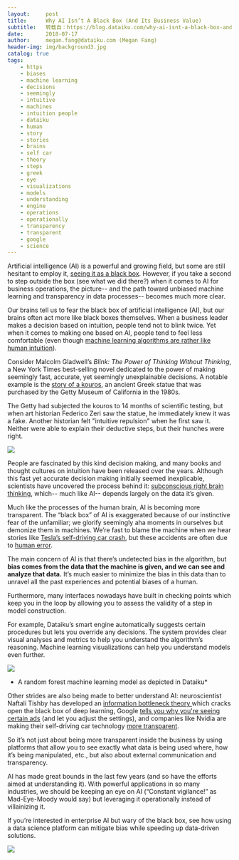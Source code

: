 ```yaml
---
layout:     post
title:      Why AI Isn’t A Black Box (And Its Business Value)
subtitle:   转载自：https://blog.dataiku.com/why-ai-isnt-a-black-box-and-its-business-value
date:       2018-07-17
author:     megan.fang@dataiku.com (Megan Fang)
header-img: img/background3.jpg
catalog: true
tags:
    - https
    - biases
    - machine learning
    - decisions
    - seemingly
    - intuitive
    - machines
    - intuition people
    - dataiku
    - human
    - story
    - stories
    - brains
    - self car
    - theory
    - steps
    - greek
    - eye
    - visualizations
    - models
    - understanding
    - engine
    - operations
    - operationally
    - transparency
    - transparent
    - google
    - science
---
```


Artificial intelligence (AI) is a powerful and growing field, but some are still hesitant to employ it, [seeing it as a black box](https://www.wsj.com/articles/ai-cant-reason-why-1526657442). However, if you take a second to step outside the box (see what we did there?) when it comes to AI for business operations, the picture-- and the path toward unbiased machine learning and transparency in data processes-- becomes much more clear.



Our brains tell us to fear the black box of artificial intelligence (AI), but our brains often act more like black boxes themselves. When a business leader makes a decision based on intuition, people tend not to blink twice. Yet when it comes to making one based on AI, people tend to feel less comfortable (even though [machine learning algorithms are rather like human intuition](https://www.inc.com/thomas-koulopoulos/did-ai-just-make-leap-to-being-intuitive.html)).

Consider Malcolm Gladwell’s *Blink: The Power of Thinking Without Thinking*, a New York Times best-selling novel dedicated to the power of making seemingly fast, accurate, yet seemingly unexplainable decisions. A notable example is the [story of a kouros](https://www.nytimes.com/1991/08/04/arts/art-absolutely-real-absolutely-fake.html), an ancient Greek statue that was purchased by the Getty Museum of California in the 1980s.

The Getty had subjected the kouros to 14 months of scientific testing, but when art historian Federico Zeri saw the statue, he immediately knew it was a fake. Another historian felt "intuitive repulsion" when he first saw it. Neither were able to explain their deductive steps, but their hunches were right.

![](https://blog.dataiku.com/hs-fs/hubfs/wat.gif?t=1532033314245&width=195&name=wat.gif)


People are fascinated by this kind decision making, and many books and thought cultures on intuition have been released over the years. Although this fast yet accurate decision making initially seemed inexplicable, scientists have uncovered the process behind it: [subconscious right brain thinking](https://www.ncbi.nlm.nih.gov/pmc/articles/PMC3218761), which-- much like AI-- depends largely on the data it’s given.

Much like the processes of the human brain, AI is becoming more transparent. The “black box” of AI is exaggerated because of our instinctive fear of the unfamiliar; we glorify seemingly aha moments in ourselves but demonize them in machines. We’re fast to blame the machine when we hear stories like [Tesla’s self-driving car crash](https://www.usatoday.com/story/money/cars/2017/06/20/tesla-self-driving-car-crash/411516001), but these accidents are often due to [human error](http://www.chicagotribune.com/news/columnists/wisniewski/ct-met-self-driving-cars-getting-around-20180409-story.html). 

The main concern of AI is that there’s undetected bias in the algorithm, but **bias comes from the data that the machine is given, and we can see and analyze that data.** It’s much easier to minimize the bias in this data than to unravel all the past experiences and potential biases of a human.

Furthermore, many interfaces nowadays have built in checking points which keep you in the loop by allowing you to assess the validity of a step in model construction.

For example, Dataiku’s smart engine automatically suggests certain procedures but lets you override any decisions. The system provides clear visual analyses and metrics to help you understand the algorithm’s reasoning. Machine learning visualizations can help you understand models even further.

![](https://blog.dataiku.com/hs-fs/hubfs/dataiku-1.png?t=1532033314245&width=1431&name=dataiku-1.png)


* A random forest machine learning model as depicted in Dataiku*

Other strides are also being made to better understand AI: neuroscientist Naftali Tishby has developed an [information bottleneck theory ](https://www.quantamagazine.org/new-theory-cracks-open-the-black-box-of-deep-learning-20170921)which cracks open the black box of deep learning, Google [tells you why you're seeing certain ads](https://fieldguide.gizmodo.com/find-out-what-google-thinks-you-want-to-see-in-ads-and-1677941497) (and let you adjust the settings), and companies like Nvidia are making their self-driving car technology [more transparent](https://www.technologyreview.com/s/604324/nvidia-lets-you-peer-inside-the-black-box-of-its-self-driving-ai).

So it’s not just about being more transparent inside the business by using platforms that allow you to see exactly what data is being used where, how it’s being manipulated, etc., but also about external communication and transparency.

AI has made great bounds in the last few years (and so have the efforts aimed at understanding it). With powerful applications in so many industries, we should be keeping an eye on AI (“Constant vigilance!” as Mad-Eye-Moody would say) but leveraging it operationally instead of villainizing it.

If you’re interested in enterprise AI but wary of the black box, see how using a data science platform can mitigate bias while speeding up data-driven solutions.

[![](https://no-cache.hubspot.com/cta/default/2123903/6c33c7a1-460e-4f38-92df-9285be8ba15d.png)
](https://cta-redirect.hubspot.com/cta/redirect/2123903/6c33c7a1-460e-4f38-92df-9285be8ba15d)
